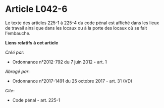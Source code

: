 # Article L042-6

Le texte des articles 225-1 à 225-4 du code pénal est affiché dans les lieux de travail ainsi que dans les locaux ou à la
porte des locaux où se fait l'embauche.

**Liens relatifs à cet article**

_Créé par_:

  - Ordonnance n°2012-792 du 7 juin 2012 - art. 1

_Abrogé par_:

  - Ordonnance n°2017-1491 du 25 octobre 2017 - art. 31 (VD)

_Cite_:

  - Code pénal - art. 225-1
